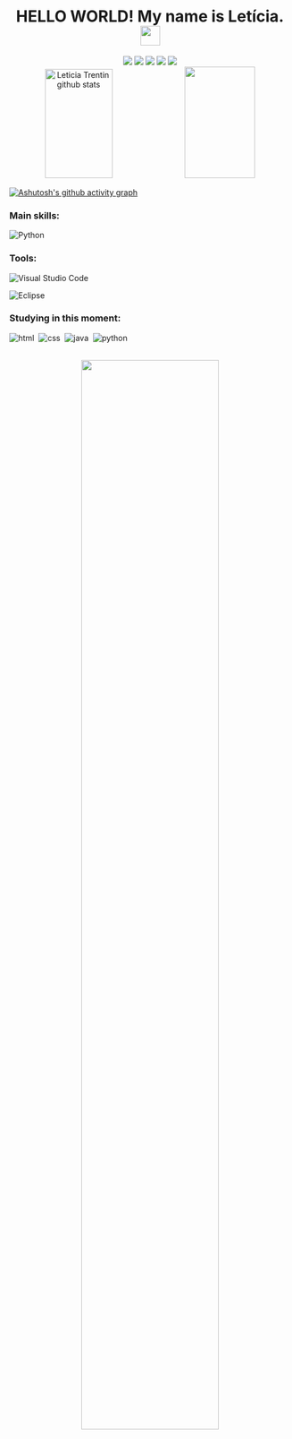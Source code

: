 <h1 align="center">HELLO WORLD! My name is Letícia. <img
src="https://github.com/TheDudeThatCode/TheDudeThatCode/blob/master/Assets/Hi.gif" width="35" /></h1>

<div align="center">  
<a href="https://www.instagram.com/lezzmt/" target="_blank"><img src="https://img.shields.io/badge/-Instagram-0D1117?style=for-the-badge&logo=instagram&logoColor=84B4BF"></a>
<a href="https://www.linkedin.com/in/letíciatrentin/" alt="Linkedin"><img src="https://img.shields.io/badge/LinkedIn-0D1117?style=for-the-badge&logo=linkedin&logoColor=5D91A6"></a>
<a href="mailto:leticiamtrentin@gmail.com" alt="Contact me"><img src="https://img.shields.io/badge/Email-0D1117?style=for-the-badge&logo=gmail&logoColor=496D8C"></a>
<a href=https://wa.me/55+55+999599267"><img src="https://img.shields.io/badge/WhatsApp-0D1117?style=for-the-badge&logo=WhatsApp&logoColor=84B4BF"></a>
<a href="https://github.com/leticiatrentin"><img src="https://img.shields.io/badge/GitHub-0D1117?style=for-the-badge&logo=github&logoColor=5D91A6"></a>

</div> 

<div align="center">  
  <img width="49%" height="195px" src="https://github-readme-stats.vercel.app/api?username=leticiatrentin&show_icons=true&count_private=true&hide_border=true&title_color=5D91A6&icon_color=5D91A6&text_color=5D91A6&bg_color=0d1117" alt="Leticia Trentin github stats" /> 
  <img width="50%" height="199px" src="https://github-readme-stats.vercel.app/api/top-langs/?username=leticiatrentin&layout=compact&hide_border=true&title_color=5D91A6&text_color=5D91A6&bg_color=0d1117" />
</div>

[![Ashutosh's github activity graph](https://github-readme-activity-graph.vercel.app/graph?username=leticiatrentin&bg_color=0d1117&color=00bfbf&line=5D91A6&&point=5D91A6&&area=true&hide_border=true)](https://github.com/ashutosh00710/github-readme-activity-graph)

 
### Main skills:
![Python](https://img.shields.io/badge/Python-0D1117?style=for-the-badge&logo=Python&logoColor=FFD700)&nbsp;
 
### Tools:
![Visual Studio Code](https://img.shields.io/badge/VSCode-0D1117?style=for-the-badge&logo=visual%20studio%20code&logoColor=blue)&nbsp;

![Eclipse](https://img.shields.io/badge/eclipse-0D1117?style=for-the-badge&logo=eclipse&logoColor=blue)&nbsp;

### Studying in this moment:
![html](https://img.shields.io/badge/html-0D1117?style=for-the-badge&logo=html&logoColor=purple)&nbsp; 
![css](https://img.shields.io/badge/css-0D1117?style=for-the-badge&logo=css&logoColor=FFD700)&nbsp;
![java](https://img.shields.io/badge/java-0D1117?style=for-the-badge&logo=java&logoColor=FFD700)&nbsp;
![python](https://img.shields.io/badge/python-0D1117?style=for-the-badge&logo=&logolor=FFD700)&nbsp;


<br>
<div align="center">
<img width=70% src="https://i.pinimg.com/736x/7c/f4/e7/7cf4e7ba0f53755ec61a6059773e7d06.jpg"/>
  </div>
